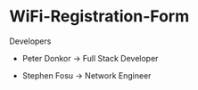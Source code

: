 # WiFi-Registration-Form


Developers

- Peter Donkor -> Full Stack Developer

- Stephen Fosu -> Network Engineer
